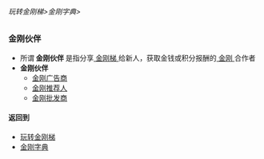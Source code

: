 ###### 玩转金刚梯>金刚字典>
### 金刚伙伴
- 所谓<Strong> 金刚伙伴 </Strong>是指分享[ 金刚梯 ](https://github.com/a2zitpro/web/blob/master/LadderFree/kkDictionary/KKLadder.md)给新人，获取金钱或积分报酬的[ 金刚 ](https://github.com/a2zitpro/web/blob/master/LadderFree/kkDictionary/Atozitpro.md)合作者
- <Strong> 金刚伙伴 </Strong>
  - [ 金刚广告商 ](https://github.com/a2zitpro/web/blob/master/LadderFree/kkDictionary/KKAdvertiser.md)
  - [ 金刚推荐人 ](https://github.com/a2zitpro/web/blob/master/LadderFree/kkDictionary/KKReferrer.md)
  - [ 金刚批发商 ](https://github.com/a2zitpro/web/blob/master/LadderFree/kkDictionary/Partner/Wholesalers.md)
#### 返回到
- [玩转金刚梯](https://github.com/a2zitpro/web/blob/master/LadderFree/A.md)
- [金刚字典](https://github.com/a2zitpro/web/blob/master/LadderFree/kkDictionary/KKDictionary.md)
